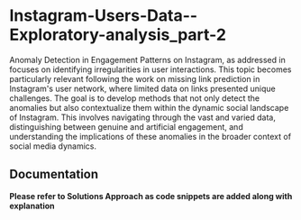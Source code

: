 
# Instagram-Users-Data--Exploratory-analysis_part-2

Anomaly Detection in Engagement Patterns on Instagram, as addressed in focuses on identifying irregularities in user interactions. This topic becomes particularly relevant
following the work on missing link prediction in Instagram's user network, where limited data on links presented unique challenges. The goal is to develop methods that not only detect the anomalies but also contextualize them within the dynamic social landscape of Instagram. This involves navigating through the vast
and varied data, distinguishing between genuine and artificial engagement, and understanding the implications of these anomalies in the broader context of social media dynamics.


## Documentation

**Please refer to Solutions Approach as code snippets are added along with explanation**


